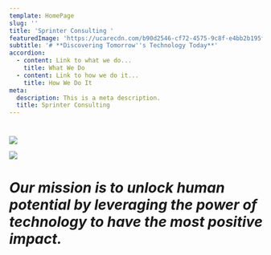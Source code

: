 ```yaml
---
template: HomePage
slug: ''
title: 'Sprinter Consulting '
featuredImage: 'https://ucarecdn.com/b90d2546-cf72-4575-9c8f-e4bb2b195f52/'
subtitle: '# **Discovering Tomorrow''s Technology Today**'
accordion:
  - content: Link to what we do...
    title: What We Do
  - content: Link to how we do it...
    title: How We Do It
meta:
  description: This is a meta description.
  title: Sprinter Consulting
---
```

# 

![](https://ucarecdn.com/343c3791-b740-4bce-842b-98d504cf1aeb/-/preview/)

![](https://ucarecdn.com/195fff33-6b08-4487-be58-b13de7e26f82/)

# _**Our mission is to unlock human potential by leveraging the power of technology to have the most positive impact.**_
